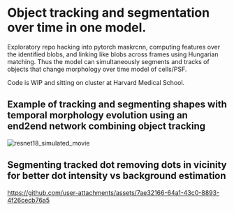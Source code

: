 # Object tracking and segmentation over time in one model.

Exploratory repo hacking into pytorch maskrcnn, computing features over the identified blobs, and linking like blobs across frames using Hungarian matching. Thus the model can simultaneously segments and tracks of objects that change morphology over time model of cells/PSF.

Code is WIP and sitting on cluster at Harvard Medical School.

## Example of tracking and segmenting shapes with temporal morphology evolution using an end2end network combining object tracking
![resnet18_simulated_movie](https://github.com/user-attachments/assets/f4944b70-4956-46c7-ac57-45f6c75b58f8)


## Segmenting tracked dot removing dots in vicinity for better dot intensity vs background estimation 
https://github.com/user-attachments/assets/7ae32166-64a1-43c0-8893-4f26cecb76a5

